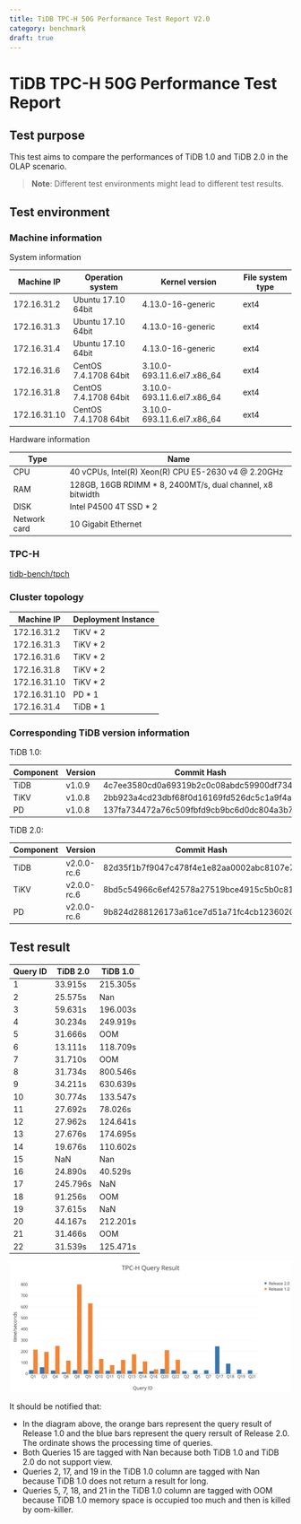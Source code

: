 ```yaml
---
title: TiDB TPC-H 50G Performance Test Report V2.0
category: benchmark
draft: true
---
```


# TiDB TPC-H 50G Performance Test Report

## Test purpose

This test aims to compare the performances of TiDB 1.0 and TiDB 2.0 in the OLAP scenario.

> **Note**: Different test environments might lead to different test results.

## Test environment

### Machine information

System information

| Machine IP      | Operation system              | Kernel version     | File system type |
|--------------|------------------------|------------------------------|--------------|
| 172.16.31.2  | Ubuntu 17.10 64bit     | 4.13.0-16-generic            | ext4         |
| 172.16.31.3  | Ubuntu 17.10 64bit     | 4.13.0-16-generic            | ext4         |
| 172.16.31.4  | Ubuntu 17.10 64bit     | 4.13.0-16-generic            | ext4         |
| 172.16.31.6  | CentOS 7.4.1708 64bit  | 3.10.0-693.11.6.el7.x86\_64  | ext4         |
| 172.16.31.8  | CentOS 7.4.1708 64bit  | 3.10.0-693.11.6.el7.x86\_64  | ext4         |
| 172.16.31.10 | CentOS 7.4.1708 64bit  | 3.10.0-693.11.6.el7.x86\_64  | ext4         |

Hardware information

| Type       |  Name                                                |
|------------|------------------------------------------------------|
| CPU        | 40 vCPUs, Intel(R) Xeon(R) CPU E5-2630 v4 @ 2.20GHz  |
| RAM        | 128GB, 16GB RDIMM * 8, 2400MT/s, dual channel, x8 bitwidth        |
| DISK       | Intel P4500 4T SSD * 2      |
| Network card  | 10 Gigabit Ethernet |

### TPC-H

[tidb-bench/tpch](https://github.com/pingcap/tidb-bench/tree/master/tpch)

### Cluster topology

| Machine IP   | Deployment Instance |
|--------------|---------------------|
| 172.16.31.2  | TiKV \* 2           |
| 172.16.31.3  | TiKV \* 2           |
| 172.16.31.6  | TiKV \* 2           |
| 172.16.31.8  | TiKV \* 2           |
| 172.16.31.10 | TiKV \* 2           |
| 172.16.31.10 | PD \* 1             |
| 172.16.31.4  | TiDB \* 1           |

### Corresponding TiDB version information

TiDB 1.0:

| Component | Version | Commit Hash                                 |
|--------|-------------|--------------------------------------------|
| TiDB   | v1.0.9      | 4c7ee3580cd0a69319b2c0c08abdc59900df7344   |
| TiKV   | v1.0.8      | 2bb923a4cd23dbf68f0d16169fd526dc5c1a9f4a   |
| PD     | v1.0.8      | 137fa734472a76c509fbfd9cb9bc6d0dc804a3b7   |

TiDB 2.0:

| Component | Version      | Commit Hash                            |
|--------|-------------|--------------------------------------------|
| TiDB   | v2.0.0-rc.6 | 82d35f1b7f9047c478f4e1e82aa0002abc8107e7   |
| TiKV   | v2.0.0-rc.6 | 8bd5c54966c6ef42578a27519bce4915c5b0c81f   |
| PD     | v2.0.0-rc.6 | 9b824d288126173a61ce7d51a71fc4cb12360201   |

## Test result

| Query ID  | TiDB 2.0           | TiDB 1.0         |
|-----------|--------------------|------------------|
| 1         | 33.915s            | 215.305s         |
| 2         | 25.575s            | Nan              |
| 3         | 59.631s            | 196.003s         |
| 4         | 30.234s            | 249.919s         |
| 5         | 31.666s            | OOM              |
| 6         | 13.111s            | 118.709s         |
| 7         | 31.710s            | OOM              |
| 8         | 31.734s            | 800.546s         |
| 9         | 34.211s            | 630.639s         |
| 10        | 30.774s            | 133.547s         |
| 11        | 27.692s            | 78.026s          |
| 12        | 27.962s            | 124.641s         |
| 13        | 27.676s            | 174.695s         |
| 14        | 19.676s            | 110.602s         |
| 15        | NaN                | Nan              |
| 16        | 24.890s            | 40.529s          |
| 17        | 245.796s           | NaN              |
| 18        | 91.256s            | OOM              |
| 19        | 37.615s            | NaN              |
| 20        | 44.167s            | 212.201s         |
| 21        | 31.466s            | OOM              |
| 22        | 31.539s            | 125.471s         |

![TPC-H Query Result](../media/tpch-query-result.png)

It should be notified that:

- In the diagram above, the orange bars represent the query result of Release 1.0 and the blue bars represent the query rersult of Release 2.0. The ordinate shows the processing time of queries.
- Both Queries 15 are tagged with Nan because both TiDB 1.0 and TiDB 2.0 do not support view.
- Queries 2, 17, and 19 in the TiDB 1.0 column are tagged with Nan because TiDB 1.0 does not return a result for long.
- Queries 5, 7, 18, and 21 in the TiDB 1.0 column are tagged with OOM because TiDB 1.0 memory space is occupied too much and then is killed by oom-killer.
